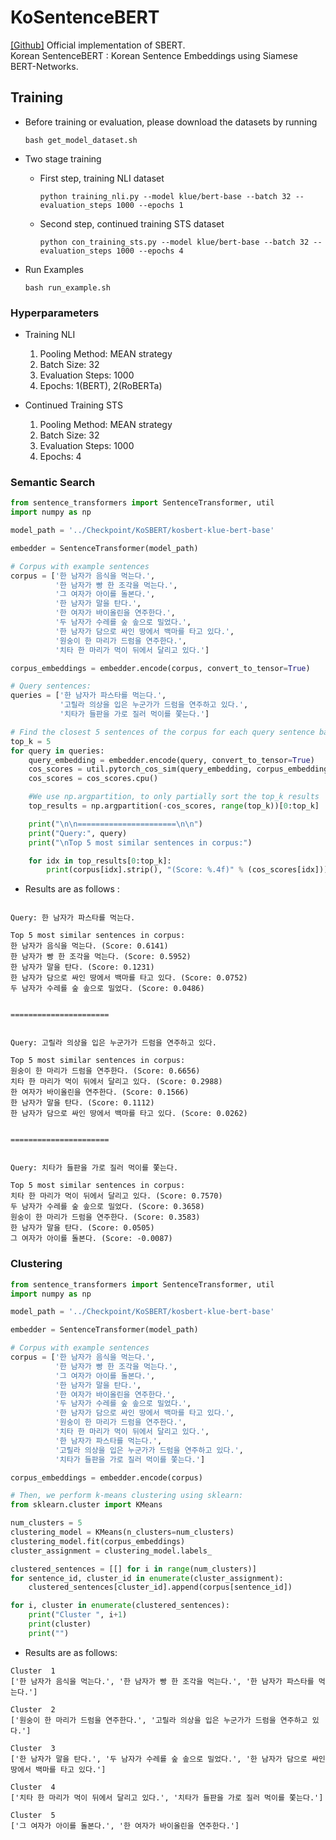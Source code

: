 # KoSentenceBERT
[[Github]](https://github.com/UKPLab/sentence-transformers) Official implementation of SBERT. <br>
Korean SentenceBERT : Korean Sentence Embeddings using Siamese BERT-Networks.

## Training
- Before training or evaluation, please download the datasets by running
    ```
    bash get_model_dataset.sh
    ```
- Two stage training
    - First step, training NLI dataset 
    
        ```
        python training_nli.py --model klue/bert-base --batch 32 --evaluation_steps 1000 --epochs 1
        ```
    - Second step, continued training STS dataset 
    
        ```
        python con_training_sts.py --model klue/bert-base --batch 32 --evaluation_steps 1000 --epochs 4
        ```
    
- Run Examples
  ```
  bash run_example.sh
  ```
### Hyperparameters
- Training NLI
  1. Pooling Method: MEAN strategy
  2. Batch Size: 32
  3. Evaluation Steps: 1000
  4. Epochs: 1(BERT), 2(RoBERTa)
  
- Continued Training STS
  1. Pooling Method: MEAN strategy
  2. Batch Size: 32
  3. Evaluation Steps: 1000
  4. Epochs: 4

### Semantic Search

```python
from sentence_transformers import SentenceTransformer, util
import numpy as np

model_path = '../Checkpoint/KoSBERT/kosbert-klue-bert-base'

embedder = SentenceTransformer(model_path)

# Corpus with example sentences
corpus = ['한 남자가 음식을 먹는다.',
          '한 남자가 빵 한 조각을 먹는다.',
          '그 여자가 아이를 돌본다.',
          '한 남자가 말을 탄다.',
          '한 여자가 바이올린을 연주한다.',
          '두 남자가 수레를 숲 솦으로 밀었다.',
          '한 남자가 담으로 싸인 땅에서 백마를 타고 있다.',
          '원숭이 한 마리가 드럼을 연주한다.',
          '치타 한 마리가 먹이 뒤에서 달리고 있다.']

corpus_embeddings = embedder.encode(corpus, convert_to_tensor=True)

# Query sentences:
queries = ['한 남자가 파스타를 먹는다.',
           '고릴라 의상을 입은 누군가가 드럼을 연주하고 있다.',
           '치타가 들판을 가로 질러 먹이를 쫓는다.']

# Find the closest 5 sentences of the corpus for each query sentence based on cosine similarity
top_k = 5
for query in queries:
    query_embedding = embedder.encode(query, convert_to_tensor=True)
    cos_scores = util.pytorch_cos_sim(query_embedding, corpus_embeddings)[0]
    cos_scores = cos_scores.cpu()

    #We use np.argpartition, to only partially sort the top_k results
    top_results = np.argpartition(-cos_scores, range(top_k))[0:top_k]

    print("\n\n======================\n\n")
    print("Query:", query)
    print("\nTop 5 most similar sentences in corpus:")

    for idx in top_results[0:top_k]:
        print(corpus[idx].strip(), "(Score: %.4f)" % (cos_scores[idx]))

```

- Results are as follows :

```

Query: 한 남자가 파스타를 먹는다.

Top 5 most similar sentences in corpus:
한 남자가 음식을 먹는다. (Score: 0.6141)
한 남자가 빵 한 조각을 먹는다. (Score: 0.5952)
한 남자가 말을 탄다. (Score: 0.1231)
한 남자가 담으로 싸인 땅에서 백마를 타고 있다. (Score: 0.0752)
두 남자가 수레를 숲 솦으로 밀었다. (Score: 0.0486)


======================


Query: 고릴라 의상을 입은 누군가가 드럼을 연주하고 있다.

Top 5 most similar sentences in corpus:
원숭이 한 마리가 드럼을 연주한다. (Score: 0.6656)
치타 한 마리가 먹이 뒤에서 달리고 있다. (Score: 0.2988)
한 여자가 바이올린을 연주한다. (Score: 0.1566)
한 남자가 말을 탄다. (Score: 0.1112)
한 남자가 담으로 싸인 땅에서 백마를 타고 있다. (Score: 0.0262)


======================


Query: 치타가 들판을 가로 질러 먹이를 쫓는다.

Top 5 most similar sentences in corpus:
치타 한 마리가 먹이 뒤에서 달리고 있다. (Score: 0.7570)
두 남자가 수레를 숲 솦으로 밀었다. (Score: 0.3658)
원숭이 한 마리가 드럼을 연주한다. (Score: 0.3583)
한 남자가 말을 탄다. (Score: 0.0505)
그 여자가 아이를 돌본다. (Score: -0.0087)
```

### Clustering 
```python
from sentence_transformers import SentenceTransformer, util
import numpy as np

model_path = '../Checkpoint/KoSBERT/kosbert-klue-bert-base'

embedder = SentenceTransformer(model_path)

# Corpus with example sentences
corpus = ['한 남자가 음식을 먹는다.',
          '한 남자가 빵 한 조각을 먹는다.',
          '그 여자가 아이를 돌본다.',
          '한 남자가 말을 탄다.',
          '한 여자가 바이올린을 연주한다.',
          '두 남자가 수레를 숲 솦으로 밀었다.',
          '한 남자가 담으로 싸인 땅에서 백마를 타고 있다.',
          '원숭이 한 마리가 드럼을 연주한다.',
          '치타 한 마리가 먹이 뒤에서 달리고 있다.',
          '한 남자가 파스타를 먹는다.',
          '고릴라 의상을 입은 누군가가 드럼을 연주하고 있다.',
          '치타가 들판을 가로 질러 먹이를 쫓는다.']

corpus_embeddings = embedder.encode(corpus)

# Then, we perform k-means clustering using sklearn:
from sklearn.cluster import KMeans

num_clusters = 5
clustering_model = KMeans(n_clusters=num_clusters)
clustering_model.fit(corpus_embeddings)
cluster_assignment = clustering_model.labels_

clustered_sentences = [[] for i in range(num_clusters)]
for sentence_id, cluster_id in enumerate(cluster_assignment):
    clustered_sentences[cluster_id].append(corpus[sentence_id])

for i, cluster in enumerate(clustered_sentences):
    print("Cluster ", i+1)
    print(cluster)
    print("")
```
- Results are as follows:
```
Cluster  1
['한 남자가 음식을 먹는다.', '한 남자가 빵 한 조각을 먹는다.', '한 남자가 파스타를 먹는다.']

Cluster  2
['원숭이 한 마리가 드럼을 연주한다.', '고릴라 의상을 입은 누군가가 드럼을 연주하고 있다.']

Cluster  3
['한 남자가 말을 탄다.', '두 남자가 수레를 숲 솦으로 밀었다.', '한 남자가 담으로 싸인 땅에서 백마를 타고 있다.']

Cluster  4
['치타 한 마리가 먹이 뒤에서 달리고 있다.', '치타가 들판을 가로 질러 먹이를 쫓는다.']

Cluster  5
['그 여자가 아이를 돌본다.', '한 여자가 바이올린을 연주한다.']
```
